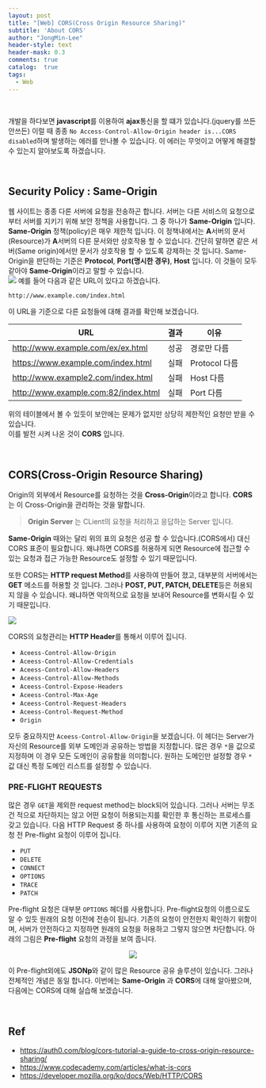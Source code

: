 ```yaml
---
layout: post
title: "[Web] CORS(Cross Origin Resource Sharing)"
subtitle: 'About CORS'
author: "JongMin-Lee"
header-style: text
header-mask: 0.3
comments: true
catalog:  true
tags:
  - Web
---
```


<br />

개발을 하다보면 **javascript**를 이용하여 **ajax**통신을 할 떄가 있습니다.(jquery를 쓰든 안쓰든) 이럴 때 종종 `No Access-Control-Allow-Origin header is...CORS disabled`하며 발생하는 에러를 만나볼 수 있습니다. 이 에러는 무엇이고 어떻게 해결할 수 있는지 알아보도록 하겠습니다.  

<br />

## Security Policy : Same-Origin  

웹 사이트는 종종 다른 서버에 요청을 전송하곤 합니다. 서버는 다른 서비스의 요청으로부터 서버를 지키기 위해 보안 정책을 사용합니다. 그 중 하나가 **Same-Origin** 입니다.  
**Same-Origin** 정책(policy)은 매우 제한적 입니다. 이 정책내에서는 **A**서버의 문서(Resource)가 **A**서버의 다른 문서와만 상호작용 할 수 있습니다. 간단히 말하면 같은 서버(Same origin)에서만 문서가 상호작용 할 수 있도록 강제하는 것 입니다. Same-Origin을 판단하는 기준은 **Protocol**, **Port(명시한 경우)**, **Host** 입니다. 이 것들이 모두 같아야 **Same-Origin**이라고 말할 수 있습니다.    
<img src = "https://user-images.githubusercontent.com/48028667/97103017-71f6ec00-16ed-11eb-8d34-1cba8d25176b.png">
예를 들어 다음과 같은 URL이 있다고 하겠습니다.  
```text
http://www.example.com/index.html
```
이 URL을 기준으로 다른 요청들에 대해 결과를 확인해 보겠습니다.  

|URL|결과|이유|
|---|---|---|
|http://www.example.com/ex/ex.html| 성공  | 경로만 다름 |
|https://www.example.com/index.html| 실패  | Protocol 다름 |
|http://www.example2.com/index.html| 실패  | Host 다름  |
|http://www.example.com:82/index.html| 실패 | Port 다름 |



위의 테이블에서 볼 수 있듯이 보안에는 문제가 없지만 상당히 제한적인 요청만 받을 수 있습니다.  
이를 발전 시켜 나온 것이 **CORS** 입니다. 

<br />

## CORS(Cross-Origin Resource Sharing)

Origin의 외부에서 Resource를 요청하는 것을 **Cross-Origin**이라고 합니다. **CORS**는 이 Cross-Origin을 관리하는 것을 말합니다.  
> **Origin Server** 는 CLient의 요청을 처리하고 응답하는 Server 입니다.

**Same-Origin** 때와는 달리 위의 표의 요청은 성공 할 수 있습니다.(CORS에서) 대신 CORS 표준이 필요합니다. 왜냐하면 CORS를 허용하게 되면 Resource에 접근할 수 있는 요청과 접근 가능한 Resource도 설정할 수 있기 때문입니다.  

또한 CORS는 **HTTP request Method**를 사용하여 만들어 졌고, 대부분의 서버에서는 **GET** 메소드를 허용할 것 입니다. 그러나 **POST, PUT, PATCH, DELETE**등은 허용되지 않을 수 있습니다. 왜냐하면 악의적으로 요청을 보내어 Resource를 변화시킬 수 있기 때문입니다.  

<img src="https://user-images.githubusercontent.com/48028667/97103019-73c0af80-16ed-11eb-98e9-75933b8647c7.png">

CORS의 요청관리는 **HTTP Header**를 통해서 이루어 집니다.  
- `Aceess-Control-Allow-Origin`
- `Aceess-Control-Allow-Credentials`
- `Aceess-Control-Allow-Headers`
- `Aceess-Control-Allow-Methods`
- `Aceess-Control-Expose-Headers`
- `Aceess-Control-Max-Age`
- `Aceess-Control-Request-Headers`
- `Aceess-Control-Request-Method`
- `Origin`

모두 중요하지만 `Aceess-Control-Allow-Origin`을 보겠습니다. 이 헤더는 Server가 자신의 Resource를 외부 도메인과 공유하는 방법을 지정합니다. 많은 경우 `*`을 값으로 지정하며 이 경우 모든 도메인이 공유함을 의미합니다. 원하는 도메인만 설정할 경우 `*`값 대신 특정 도메인 리스트를 설정할 수 있습니다.  

### PRE-FLIGHT REQUESTS

많은 경우 `GET`을 제외한 request method는 block되어 있습니다. 그러나 서버는 무조건 적으로 차단하지는 않고 어떤 요청이 허용되는지를 확인한 후 통신하는 프로세스를 갖고 있습니다. 다음 HTTP Request 중 하나를 사용하여 요청이 이루어 지면 기존의 요청 전 Pre-flight 요청이 이루어 집니다.  
- `PUT`
- `DELETE`
- `CONNECT`
- `OPTIONS`
- `TRACE`
- `PATCH`

Pre-flight 요청은 대부분 `OPTIONS` 헤더를 사용합니다. Pre-flight요청의 이름으로도 알 수 있듯 원래의 요청 이전에 전송이 됩니다. 기존의 요청이 안전한지 확인하기 위함이며, 서버가 안전하다고 지정하면 원래의 요청을 허용하고 그렇지 않으면 차단합니다. 아래의 그림은 **Pre-flight** 요청의 과정을 보여 줍니다.
<p align="center">
<img src="https://user-images.githubusercontent.com/48028667/97102792-bb463c00-16eb-11eb-9a7f-fd31c97e98f6.png">
</p>

이 Pre-flight외에도 **JSONp**와 같이 많은 Resource 공유 솔루션이 있습니다. 그러나 전체적인 개념은 동일 합니다. 이번에는 **Same-Origin** 과 **CORS**에 대해 알아봤으며, 다음에는 CORS에 대해 실습해 보겠습니다.

<br />

## Ref
- https://auth0.com/blog/cors-tutorial-a-guide-to-cross-origin-resource-sharing/
- https://www.codecademy.com/articles/what-is-cors
- https://developer.mozilla.org/ko/docs/Web/HTTP/CORS
